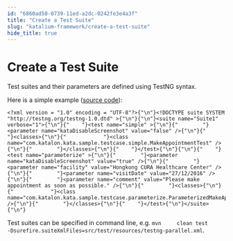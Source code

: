 ```yaml
---
id: "6860ad50-0739-11ed-a2dc-0242fe3e4a3f"
title: "Create a Test Suite"
slug: "katalium-framework/create-a-test-suite"
hide_title: true
---
```


# <a id="id" class="anchor_top_offset"/><a id="ariaid-title1" class="anchor_top_offset"/>Create a Test Suite

<p xmlns="http://www.w3.org/1999/xhtml" className="p">Test suites and their parameters are defined using TestNG   syntax.</p> 
<p xmlns="http://www.w3.org/1999/xhtml" className="p">Here is a simple example (<a className="xref j-external-link" href="https://github.com/katalon-studio/katalium-sample/blob/master/src/test/resources/testng.xml" target="_blank">source     code</a>):</p> 
<pre xmlns="http://www.w3.org/1999/xhtml" className="pre codeblock"><code>&lt;?xml version = "1.0" encoding = "UTF-8"?&gt;{"\n"}&lt;!DOCTYPE suite SYSTEM "http://testng.org/testng-1.0.dtd" &gt;{"\n"}{"\n"}&lt;suite name="Suite1" verbose="1"&gt;{"\n"}{"    "}&lt;test name="simple" &gt;{"\n"}{"        "}&lt;parameter name="kataDisableScreenshot" value="false" /&gt;{"\n"}{"        "}&lt;classes&gt;{"\n"}{"            "}&lt;class name="com.katalon.kata.sample.testcase.simple.MakeAppointmentTest" /&gt;{"\n"}{"        "}&lt;/classes&gt;{"\n"}{"    "}&lt;/test&gt;{"\n"}{"\n"}{"    "}&lt;test name="parameterize" &gt;{"\n"}{"        "}&lt;parameter name="kataDisableScreenshot" value="true" /&gt;{"\n"}{"        "}&lt;parameter name="facility" value="Hongkong CURA Healthcare Center" /&gt;{"\n"}{"        "}&lt;parameter name="visitDate" value="27/12/2016" /&gt;{"\n"}{"        "}&lt;parameter name="comment" value="Please make appointment as soon as possible." /&gt;{"\n"}{"        "}&lt;classes&gt;{"\n"}{"            "}&lt;class name="com.katalon.kata.sample.testcase.parameterize.ParameterizedMakeAppointmentTest" /&gt;{"\n"}{"        "}&lt;/classes&gt;{"\n"}{"    "}&lt;/test&gt;{"\n"}&lt;/suite&gt;{"\n"}</code></pre> 
<p xmlns="http://www.w3.org/1999/xhtml" className="p">Test suites can be specified in command line, e.g. <code className="ph codeph">mvn     clean test     -Dsurefire.suiteXmlFiles=src/test/resources/testng-parallel.xml</code>.</p> 

